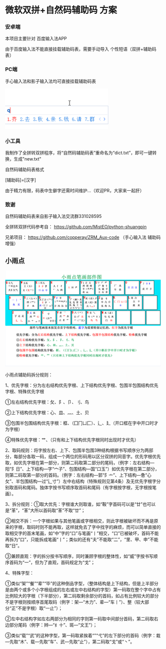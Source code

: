 # 微软双拼+自然码辅助码 方案

### 安卓端
本项目主要针对 百度输入法APP

由于百度输入法不能直接挂载辅助码表，需要手动导入  个性短语（双拼+辅助码表）

### PC端
手心输入法和影子输入法均可直接挂载辅助码表

![](1.gif)

### 小工具

我制作了全拼转双拼程序，将“自然码辅助码表”重命名为“dict.txt”，即可一键转换，生成"new.txt"

自然码辅助码表格式

[辅助码]=[汉字]

由于精力有限，码表中生僻字还需时间维护...（欢迎PR，大家来一起肝）

### 致谢

自然码辅助码表来自影子输入法交流群331028595

全拼转双拼代码参考自：
https://github.com/MistEO/python-shuangpin

兄弟项目：
https://github.com/copperay/ZRM_Aux-code  （手心输入法 辅助码增强）



## 小雨点

![](xyd.jpg)

小雨点辅助码拆分规则：

1、优先字根：分为左右结构优先字根、上下结构优先字根、包围半包围结构优先字根、特殊优先字根

①左右结构优先字根：攵、阝、卩、刂、鸟

②上下结构优先字根：心、皿、灬、土、贝

③包围半包围结构优先字根：框、（囗冂凵匚）、辶、廴（开口框在字中开口时才为字根）

④特殊优先字根：艹、（只有和上下结构优先字根同时出现时才优先）

2、取码规则：将字按左右、上下、包围半包围3种结构根据书写顺序分为两部分，每部分各取一码，组成一个两位的形码用以区分双拼的同音字。优先字根优先取，如优先字根在第一部分，则第二码取第二部分的尾码，（例字：左右结构—阳“阝日”、上下结构—字“宀子”、包围结构—国“口玉”）如优先字根在第二部分，则第二码取第一部分的首码。（例字：左右结构—郭“阝亠”、上下结构—惫“心攵”、半包围结构—过“辶寸”）左中右结构（特殊规则见第4条）及无优先字根字分别取首码和尾码。独体字按书写顺序取首码和尾码（有字根按字根，无字根按笔画）。

3、拆分规则：①取大优先：字根谁大则取谁，如“鞍”字首码可以是“廿”也可以是“革”，“革”大所以首码取“革”不取“廿”；

②相交不拆：一个字根如果与其他笔画或字根相交，则此字根被破坏而不再是原来的字根，取码时则不能再取，这样就免去了字中找字的麻烦，而可以简单直接的取相交字的首末笔画，如“中”字的“口”与笔画“丨”相交，“口”已被破坏，首码不能再拆为“口”，只能拆成笔画“丨”；类似的还有“夫”不能取“二”，“里、甲、申”不能取“日”。

③兼顾直观：字的拆分按书写顺序，同时兼顾字根的整体性，如“威”字按书写顺序首码为“一”，但为了直观，首码规定为“戈”；

4、特殊字型：

①类似“架”“餐”“辈”“毕”的这种倒品字型，（整体结构是上下结构，但是上半部分是由两个或多个小字根组成的左右或左中右结构的字型）第一码取在整个字中占有比例较大的字根（下半部分），第二码取剩余部分的首码，如占有比例较大的部分不是字根则按顺序首尾取码（例字：架—“木力”、辈—“车丨”）、整（较大部分“正”不是字根）取“一止”）；

②左中右结构字如左右两部分为相同的字则第一码取中间部分首码，第二码取右边部分尾码（例字：辫—“纟十”、斑—“文王”）；

③类似“载”“武”的这种字型，第一码取紧挨着“”“弋”的左下部分的首码（例字：栽—先取“木”、载—先取“车”、武—先取“止”），第二码取“戈”或“丶”。
